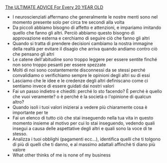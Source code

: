 [The ULTIMATE ADVICE For Every 20 YEAR OLD](https://www.youtube.com/watch?v=8eYYM7KzhPs&list=WL&index=9)
- I neuroscienziati affermano che generalmente le nostre menti sono nel momento presente solo per circa tre secondi alla volta
- Da piccoli abbiamo bisogno di affetto e attenzioni, e impariamo imitando quello che fanno gli altri. Perciò abbiamo questo bisogno di approvazione esterna e cerchiamo di seguire ciò che fanno gli altri
- Quando si tratta di prendere decisioni cambiamo la nostra immagine della realtà per evitare il disagio che arriva quando andiamo contro ciò che pensano gli altri
- Le catene dell'abitudine sono troppo leggere per essere sentite finché non sono troppo pesanti per essere spezzate
- Molti di noi sono costantemente disconnessi da se stessi perché convalidiamo o verifichiamo sempre le opinioni degli altri su di essi
- Lasciamo che le idee e le credenze degli altri definiscano come ci sentiamo invece di essere guidati dai nostri valori
- Fai un passo indietro e chiediti: perché lo sto facendo? È perché è quello che vuoi veramente? o è perché è la società o l'opinione di qualcun altro?
- Quando isoli i tuoi valori inizierai a vedere più chiaramente cosa è importante per te
- Fai un elenco di tutto ciò che stai inseguendo nella tua vita in questo momento insieme al motivo per cui lo stai inseguendo, vedendo quali insegui a causa delle aspettative degli altri e quali sono la voce di te stesso.
- Analizza i tuoi obblighi (pagamenti ecc...), identifica quelli che ti tolgono di più di quelli che ti danno, e al massimo adattali affinchè ti diano più valore
- What other thinks of me is none of my business